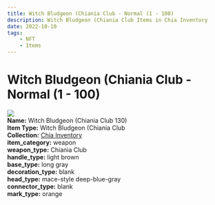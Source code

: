```yaml
---
title: Witch Bludgeon (Chiania Club - Normal (1 - 100)
description: Witch Bludgeon (Chiania Club Items in Chia Inventory
date: 2022-10-10
tags:
    - NFT
    - Items
---
```


# Witch Bludgeon (Chiania Club - Normal (1 - 100)
<div class="item_thumbnail">
<img loading="lazy" src="https://bafybeigp6t3mrhxbxi4djgdyhgckepflzi7czkcxkro3b6kpxnsgihnm5m.ipfs.nftstorage.link/130.gif"><br/>
<div><strong>Name:</strong> Witch Bludgeon (Chiania Club 130)</div>
<div><strong>Item Type:</strong> Witch Bludgeon (Chiania Club</div>
<div><strong>Collection:</strong> <a href="https://www.spacescan.io/xch/nft/collection/col1ucr852c8uzgemuashmz65kmnt2nn4wuhecevrwhtkk72ukfc5c7s6wn3sj">Chia Inventory</a></div>
<div><strong>item_category:</strong> weapon</div>
<div><strong>weapon_type:</strong> Chiania Club</div>
<div><strong>handle_type:</strong> light brown</div>
<div><strong>base_type:</strong> long gray</div>
<div><strong>decoration_type:</strong> blank</div>
<div><strong>head_type:</strong> mace-style deep-blue-gray</div>
<div><strong>connector_type:</strong> blank</div>
<div><strong>mark_type:</strong> orange</div>
</div>

